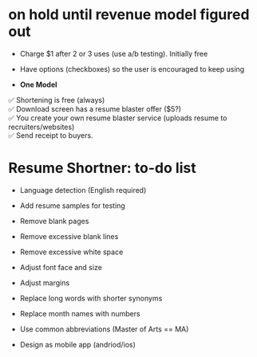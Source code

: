 # on hold until revenue model figured out

* Charge $1 after 2 or 3 uses (use a/b testing). Initially free
* Have options (checkboxes) so the user is encouraged to keep using

* __One Model__

:white_check_mark: Shortening is free (always)\
:white_check_mark: Download screen has a resume blaster offer ($5?)\
:white_check_mark: You create your own resume blaster service (uploads resume to recruiters/websites)\
:white_check_mark: Send receipt to buyers. 

# Resume Shortner: to-do list

* Language detection (English required)
* Add resume samples for testing
* Remove blank pages
* Remove excessive blank lines
* Remove excessive white space
* Adjust font face and size 
* Adjust margins
* Replace long words with shorter synonyms
* Replace month names with numbers
* Use common abbreviations (Master of Arts == MA)

* Design as mobile app (andriod/ios)









